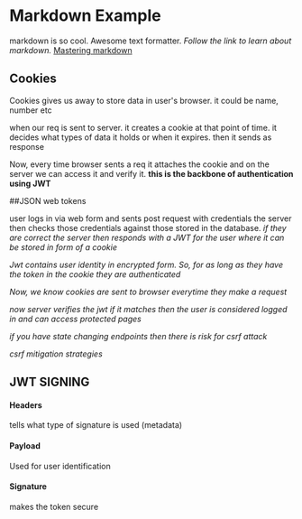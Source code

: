# Markdown Example

markdown is so cool. Awesome text formatter. *Follow the link to learn about markdown.* [Mastering markdown](https://guides.github.com/features/mastering-markdown/)

## Cookies

Cookies gives us away to store data in user's browser. it could be name, number etc

when our req is sent to server. it creates a cookie at that point of time. it decides what types of data it holds or when it expires. then it sends as response

Now, every time browser sents a req it attaches the cookie and on the server we can access it and verify it. **this is the backbone of authentication using JWT**


##JSON web tokens

user logs in via web form and sents post request with credentials the server then checks those credentials against those stored in the database. *if they are correct the server then responds with a JWT for the user where it can be stored in form of a cookie*

*Jwt contains user identity in encrypted form. So, for as long as they have the token in the cookie they are authenticated*

*Now, we know cookies are sent to browser everytime they make a request*


*now server verifies the jwt if it matches then the user is considered logged in and can access protected pages*

*if you have state changing endpoints then there is risk for csrf attack*

*csrf mitigation strategies*

## JWT SIGNING

#### Headers
tells what type of signature is used (metadata)

#### Payload
Used for user identification

#### Signature
makes the token secure










